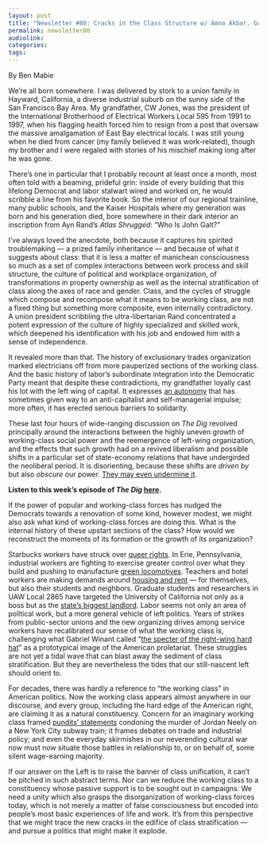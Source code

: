 ```yaml
---
layout: post
title: "Newsletter #80: Cracks in the Class Structure w/ Amna Akbar, Gabriel Winant, Thea Riofrancos, Part Two"
permalink: newsletter80
audiolink:
categories:
tags:
---
```

By Ben Mabie

We’re all born somewhere. I was delivered by stork to a union family in Hayward, California, a diverse industrial suburb on the sunny side of the San Francisco Bay Area. My grandfather, CW Jones, was the president of the International Brotherhood of Electrical Workers Local 595 from 1991 to 1997, when his flagging health forced him to resign from a post that oversaw the massive amalgamation of East Bay electrical locals. I was still young when he died from cancer (my family believed it was work-related), though my brother and I were regaled with stories of his mischief making long after he was gone. 

There’s one in particular that I probably recount at least once a month, most often told with a beaming, prideful grin: inside of every building that this lifelong Democrat and labor stalwart wired and worked on, he would scribble a line from his favorite book. So the interior of our regional trainline, many public schools, and the Kaiser Hospitals where my generation was born and his generation died, bore somewhere in their dark interior an inscription from Ayn Rand’s *Atlas Shrugged*: “Who Is John Galt?” 

I’ve always loved the anecdote, both because it captures his spirited troublemaking — a prized family inheritance — and because of what it suggests about class: that it is less a matter of manichean consciousness so much as a set of complex interactions between work process and skill structure, the culture of political and workplace organization, of transformations in property ownership as well as the internal stratification of class along the axes of race and gender. Class, and the cycles of struggle which compose and recompose what it means to be working class, are not a fixed thing but something more composite, even internally contradictory. A union president scribbling the ultra-libertarian Rand concentrated a potent expression of the culture of highly specialized and skilled work, which deepened his identification with his job and endowed him with a sense of independence. 

It revealed more than that. The history of exclusionary trades organization marked electricians off from more pauperized sections of the working class. And the basic history of labor’s subordinate integration into the Democratic Party meant that despite these contradictions, my grandfather loyally cast his lot with the left wing of capital. It expresses [an autonomy](https://libcom.org/article/class-composition-and-theory-party-origins-workers-council-movement) that has sometimes given way to an anti-capitalist and self-managerial impulse; more often, it has erected serious barriers to solidarity. 

These last four hours of wide-ranging discussion on *The Dig* revolved principally around the interactions between the highly uneven growth of working-class social power and the reemergence of left-wing organization, and the effects that such growth had on a revived liberalism and possible shifts in a particular set of state-economy relations that have undergirded the neoliberal period. It is disorienting, because these shifts are *driven by* but also *obscure* our power. [They may even undermine it](https://libcom.org/article/strategy-refusal-mario-tronti). 

**Listen to this week’s episode of *The Dig* [here](https://thedigradio.com/podcast/emergent-terrain-w-akbar-winant-riofrancos).**

If the power of popular and working-class forces has nudged the Democrats towards a renovation of some kind, however modest, we might also ask what kind of working-class forces are doing this. What is the internal history of these upstart sections of the class? How would we reconstruct the moments of its formation or the growth of its organization? 

Starbucks workers have struck over [queer rights](https://www.reuters.com/sustainability/society-equity/starbucks-strike-over-pride-decor-follows-lgbtq-anger-hours-benefits-2023-06-26). In Erie, Pennsylvania, industrial workers are fighting to exercise greater control over what they build and pushing to manufacture [green locomotives](https://jacobin.com/2023/06/wabtec-erie-pennsylvania-united-electrical-workers-strike-green-jobs). Teachers and hotel workers are making demands around [housing and rent](https://www.google.com/url?q=https://www.ctulocal1.org/movement/contract-campaigns/about/&sa=D&source=docs&ust=1693848127687605&usg=AOvVaw0BvCI5LUz2Wk32UqaiDvaS) — for themselves, but also their students and neighbors. Graduate students and researchers in UAW Local 2865 have targeted the University of California not only as a boss but as the [state’s biggest landlord](https://newrepublic.com/article/169363/university-california-also-landlord). Labor seems not only an area of political work, but a more general vehicle of left politics. Years of strikes from public-sector unions and the new organizing drives among service workers have recalibrated our sense of what the working class is, challenging what Gabriel Winant called “[the specter of the right-wing hard hat](https://www.dissentmagazine.org/online_articles/new-working-class-precarity-race-gender-democrats)” as a prototypical image of the American proletariat. These struggles are not yet a tidal wave that can blast away the sediment of class stratification. But they are nevertheless the tides that our still-nascent left should orient to. 

For decades, there was hardly a reference to “the working class” in American politics. Now the working class appears almost anywhere in our discourse, and every group, including the hard edge of the American right, are claiming it as a natural constituency. Concern for an imaginary working class framed [pundits’ statements](https://www.nplusonemag.com/online-only/online-only/jordan-neely-and-daniel-penny) condoning the murder of Jordan Neely on a New York City subway train; it frames debates on trade and industrial policy; and even the everyday skirmishes in our neverending cultural war now must now situate those battles in relationship to, or on behalf of, some silent wage-earning majority. 

If our answer on the Left is to raise the banner of class unification, it can’t be pitched in such abstract terms. Nor can we reduce the working class to a constituency whose passive support is to be sought out in campaigns. We need a unity which also grasps the disorganization of working-class forces today, which is not merely a matter of false consciousness but encoded into people’s most basic experiences of life and work. It’s from this perspective that we might trace the new cracks in the edifice of class stratification — and pursue a politics that might make it explode.  

